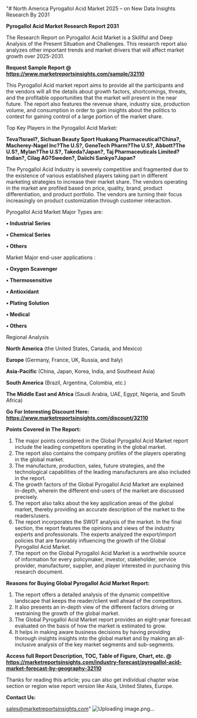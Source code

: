 "# North America Pyrogallol Acid Market 2025 – on New Data Insights Research By 2031

<strong>Pyrogallol Acid Market Research Report 2031</strong>

The Research Report on Pyrogallol Acid Market is a Skillful and Deep Analysis of the Present Situation and Challenges. This research report also analyzes other important trends and market drivers that will affect market growth over 2025-2031.

<strong>Request Sample Report @ <a href=https://www.marketreportsinsights.com/sample/32110>https://www.marketreportsinsights.com/sample/32110</a></strong>

This Pyrogallol Acid market report aims to provide all the participants and the vendors will all the details about growth factors, shortcomings, threats, and the profitable opportunities that the market will present in the near future. The report also features the revenue share, industry size, production volume, and consumption in order to gain insights about the politics to contest for gaining control of a large portion of the market share.

Top Key Players in the Pyrogallol Acid Market:

<strong>Teva?Israel?, Sichuan Beauty Sport Huakang Pharmaceutical?China?, Macherey-Nagel Inc?The U.S?, GeneTech Pharm?The U.S?, Abbott?The U.S?, Mylan?The U.S?, Takeda?Japan?, Taj Pharmaceuticals Limited?Indian?, Cilag AG?Sweden?, Daiichi Sankyo?Japan?</strong>

The Pyrogallol Acid Industry is severely competitive and fragmented due to the existence of various established players taking part in different marketing strategies to increase their market share. The vendors operating in the market are profiled based on price, quality, brand, product differentiation, and product portfolio. The vendors are turning their focus increasingly on product customization through customer interaction.

Pyrogallol Acid Market Major Types are:

<strong>• Industrial Series

• Chemical Series

• Others</strong>

Market Major end-user applications :

<strong>• Oxygen Scavenger

• Thermosensitive

• Antioxidant

• Plating Solution

• Medical

• Others</strong>

Regional Analysis

</u><strong><b>North America</b></strong> (the United States, Canada, and Mexico)

<strong><b>Europe </b></strong>(Germany, France, UK, Russia, and Italy)

<strong><b>Asia-Pacific</b></strong> (China, Japan, Korea, India, and Southeast Asia)

<strong><b>South America</b></strong> (Brazil, Argentina, Colombia, etc.)

<strong><b>The Middle East and Africa</b></strong> (Saudi Arabia, UAE, Egypt, Nigeria, and South Africa)

<strong>Go For Interesting Discount Here: <a href=https://www.marketreportsinsights.com/discount/32110>https://www.marketreportsinsights.com/discount/32110</a></strong>

<strong>Points Covered in The Report:</strong>
<ol>
  <li>The major points considered in the Global Pyrogallol Acid Market report include the leading competitors operating in the global market.</li>
  <li>The report also contains the company profiles of the players operating in the global market.</li>
  <li>The manufacture, production, sales, future strategies, and the technological capabilities of the leading manufacturers are also included in the report.</li>
  <li>The growth factors of the Global Pyrogallol Acid Market are explained in-depth, wherein the different end-users of the market are discussed precisely.</li>
  <li>The report also talks about the key application areas of the global market, thereby providing an accurate description of the market to the readers/users.</li>
  <li>The report incorporates the SWOT analysis of the market. In the final section, the report features the opinions and views of the industry experts and professionals. The experts analyzed the export/import policies that are favorably influencing the growth of the Global Pyrogallol Acid Market.</li>
  <li>The report on the Global Pyrogallol Acid Market is a worthwhile source of information for every policymaker, investor, stakeholder, service provider, manufacturer, supplier, and player interested in purchasing this research document.</li>
</ol>
<strong>Reasons for Buying Global Pyrogallol Acid Market Report:</strong>

<ol>
  <li>The report offers a detailed analysis of the dynamic competitive landscape that keeps the reader/client well ahead of the competitors.</li>
  <li>It also presents an in-depth view of the different factors driving or restraining the growth of the global market.</li>
  <li>The Global Pyrogallol Acid Market report provides an eight-year forecast evaluated on the basis of how the market is estimated to grow.</li>
  <li>It helps in making aware business decisions by having providing thorough insights insights into the global market and by making an all-inclusive analysis of the key market segments and sub-segments.</li>
</ol>
<strong>Access full Report Description, TOC, Table of Figure, Chart, etc. @ <a href=https://marketreportsinsights.com/industry-forecast/pyrogallol-acid-market-forecast-by-geography-32110>https://marketreportsinsights.com/industry-forecast/pyrogallol-acid-market-forecast-by-geography-32110</a></strong>


Thanks for reading this article; you can also get individual chapter wise section or region wise report version like Asia, United States, Europe.

<strong>Contact Us:</strong>

sales@marketreportsinsights.com"
![Uploading image.png…]()
